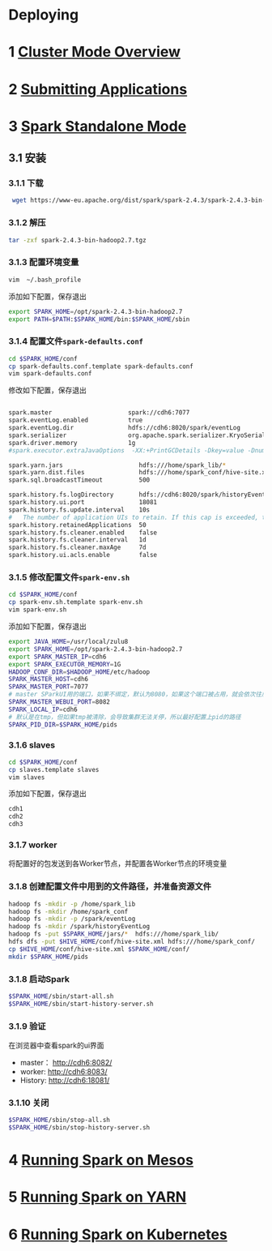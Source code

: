 Deploying
==========

# 1 [Cluster Mode Overview](http://spark.apache.org/docs/latest/cluster-overview.html)

# 2 [Submitting Applications](http://spark.apache.org/docs/latest/submitting-applications.html)

# 3 [Spark Standalone Mode](http://spark.apache.org/docs/latest/spark-standalone.html)

## 3.1 安装
### 3.1.1 下载
```bash
 wget https://www-eu.apache.org/dist/spark/spark-2.4.3/spark-2.4.3-bin-hadoop2.7.tgz 
```

### 3.1.2 解压
```bash
tar -zxf spark-2.4.3-bin-hadoop2.7.tgz
```

### 3.1.3 配置环境变量
```bash
vim  ~/.bash_profile
```
添加如下配置，保存退出
```bash
export SPARK_HOME=/opt/spark-2.4.3-bin-hadoop2.7
export PATH=$PATH:$SPARK_HOME/bin:$SPARK_HOME/sbin
```

### 3.1.4 配置文件`spark-defaults.conf`
```bash
cd $SPARK_HOME/conf
cp spark-defaults.conf.template spark-defaults.conf
vim spark-defaults.conf
```
修改如下配置，保存退出
```bash

spark.master                     spark://cdh6:7077
spark.eventLog.enabled           true
spark.eventLog.dir               hdfs://cdh6:8020/spark/eventLog
spark.serializer                 org.apache.spark.serializer.KryoSerializer
spark.driver.memory              1g
#spark.executor.extraJavaOptions  -XX:+PrintGCDetails -Dkey=value -Dnumbers="one two three"   

spark.yarn.jars                 	hdfs:///home/spark_lib/*
spark.yarn.dist.files				hdfs:///home/spark_conf/hive-site.xml
spark.sql.broadcastTimeout  		500

spark.history.fs.logDirectory		hdfs://cdh6:8020/spark/historyEventLog
spark.history.ui.port				18081
spark.history.fs.update.interval	10s
#	The number of application UIs to retain. If this cap is exceeded, then the oldest applications will be removed.
spark.history.retainedApplications	50
spark.history.fs.cleaner.enabled	false
spark.history.fs.cleaner.interval	1d
spark.history.fs.cleaner.maxAge		7d
spark.history.ui.acls.enable		false
```

### 3.1.5 修改配置文件`spark-env.sh`
```bash
cd $SPARK_HOME/conf
cp spark-env.sh.template spark-env.sh
vim spark-env.sh
```
添加如下配置，保存退出
```bash
export JAVA_HOME=/usr/local/zulu8
export SPARK_HOME=/opt/spark-2.4.3-bin-hadoop2.7
export SPARK_MASTER_IP=cdh6
export SPARK_EXECUTOR_MEMORY=1G
HADOOP_CONF_DIR=$HADOOP_HOME/etc/hadoop
SPARK_MASTER_HOST=cdh6
SPARK_MASTER_PORT=7077
# master SParkUI用的端口，如果不绑定，默认为8080，如果这个端口被占用，就会依次往后的端口绑定
SPARK_MASTER_WEBUI_PORT=8082
SPARK_LOCAL_IP=cdh6
# 默认是在tmp，但如果tmp被清除，会导致集群无法关停，所以最好配置上pid的路径
SPARK_PID_DIR=$SPARK_HOME/pids
```

### 3.1.6 slaves
```bash
cd $SPARK_HOME/conf
cp slaves.template slaves
vim slaves
```
添加如下配置，保存退出
```bash
cdh1
cdh2
cdh3
```

### 3.1.7 worker
将配置好的包发送到各Worker节点，并配置各Worker节点的环境变量

### 3.1.8 创建配置文件中用到的文件路径，并准备资源文件
```bash
hadoop fs -mkdir -p /home/spark_lib
hadoop fs -mkdir /home/spark_conf
hadoop fs -mkdir -p /spark/eventLog
hadoop fs -mkdir /spark/historyEventLog
hadoop fs -put $SPARK_HOME/jars/*  hdfs:///home/spark_lib/
hdfs dfs -put $HIVE_HOME/conf/hive-site.xml hdfs:///home/spark_conf/
cp $HIVE_HOME/conf/hive-site.xml $SPARK_HOME/conf/
mkdir $SPARK_HOME/pids
```

### 3.1.8 启动Spark
```bash
$SPARK_HOME/sbin/start-all.sh
$SPARK_HOME/sbin/start-history-server.sh
```

### 3.1.9 验证
在浏览器中查看spark的ui界面 
* master： [ http://cdh6:8082/ ](http://cdh6:8082/)
* worker:  [ http://cdh6:8083/ ](http://cdh6:8082/)
* History: [ http://cdh6:18081/ ](http://cdh6:18081/)


### 3.1.10 关闭
```bash
$SPARK_HOME/sbin/stop-all.sh
$SPARK_HOME/sbin/stop-history-server.sh
```

# 4 [Running Spark on Mesos](http://spark.apache.org/docs/latest/running-on-mesos.html)

# 5 [Running Spark on YARN](http://spark.apache.org/docs/latest/running-on-yarn.html)

# 6 [Running Spark on Kubernetes](http://spark.apache.org/docs/latest/running-on-kubernetes.html)















